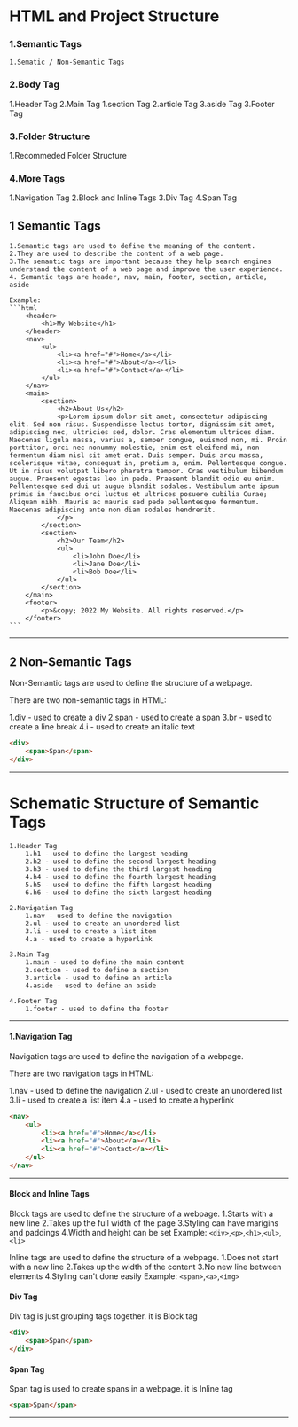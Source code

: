 # HTML and Project Structure

### 1.Semantic Tags
    1.Sematic / Non-Semantic Tags

### 2.Body Tag
   1.Header Tag
   2.Main Tag
        1.section Tag
        2.article Tag
        3.aside Tag
   3.Footer Tag

### 3.Folder Structure
   1.Recommeded Folder Structure

### 4.More Tags
   1.Navigation Tag
   2.Block and Inline Tags
   3.Div Tag
   4.Span Tag


## 1 Semantic Tags
    1.Semantic tags are used to define the meaning of the content. 
    2.They are used to describe the content of a web page. 
    3.The semantic tags are important because they help search engines understand the content of a web page and improve the user experience.
    4. Semantic tags are header, nav, main, footer, section, article, aside

    Example:
    ```html
        <header>
            <h1>My Website</h1>
        </header>
        <nav>
            <ul>
                <li><a href="#">Home</a></li>
                <li><a href="#">About</a></li>
                <li><a href="#">Contact</a></li>
            </ul>
        </nav>
        <main>
            <section>
                <h2>About Us</h2>
                <p>Lorem ipsum dolor sit amet, consectetur adipiscing elit. Sed non risus. Suspendisse lectus tortor, dignissim sit amet, adipiscing nec, ultricies sed, dolor. Cras elementum ultrices diam. Maecenas ligula massa, varius a, semper congue, euismod non, mi. Proin porttitor, orci nec nonummy molestie, enim est eleifend mi, non fermentum diam nisl sit amet erat. Duis semper. Duis arcu massa, scelerisque vitae, consequat in, pretium a, enim. Pellentesque congue. Ut in risus volutpat libero pharetra tempor. Cras vestibulum bibendum augue. Praesent egestas leo in pede. Praesent blandit odio eu enim. Pellentesque sed dui ut augue blandit sodales. Vestibulum ante ipsum primis in faucibus orci luctus et ultrices posuere cubilia Curae; Aliquam nibh. Mauris ac mauris sed pede pellentesque fermentum. Maecenas adipiscing ante non diam sodales hendrerit.
                </p>
            </section>
            <section>
                <h2>Our Team</h2>
                <ul>
                    <li>John Doe</li>
                    <li>Jane Doe</li>
                    <li>Bob Doe</li>
                </ul>
            </section>
        </main>
        <footer>
            <p>&copy; 2022 My Website. All rights reserved.</p>
        </footer>
    ```

---
## 2 Non-Semantic Tags
Non-Semantic tags are used to define the structure of a webpage.

There are two non-semantic tags in HTML:

1.div - used to create a div
2.span - used to create a span
3.br - used to create a line break
4.i - used to create an italic text

```html
<div>
    <span>Span</span>
</div>
```

---

# Schematic Structure of Semantic Tags
    1.Header Tag
        1.h1 - used to define the largest heading
        2.h2 - used to define the second largest heading
        3.h3 - used to define the third largest heading
        4.h4 - used to define the fourth largest heading
        5.h5 - used to define the fifth largest heading
        6.h6 - used to define the sixth largest heading

    2.Navigation Tag
        1.nav - used to define the navigation
        2.ul - used to create an unordered list
        3.li - used to create a list item
        4.a - used to create a hyperlink

    3.Main Tag
        1.main - used to define the main content
        2.section - used to define a section
        3.article - used to define an article
        4.aside - used to define an aside

    4.Footer Tag
        1.footer - used to define the footer  

---

#### 1.Navigation Tag
Navigation tags are used to define the navigation of a webpage.

There are two navigation tags in HTML:

1.nav - used to define the navigation
2.ul - used to create an unordered list
3.li - used to create a list item
4.a - used to create a hyperlink

```html
<nav>
    <ul>
        <li><a href="#">Home</a></li>
        <li><a href="#">About</a></li>
        <li><a href="#">Contact</a></li>
    </ul>
</nav>
```

---

#### Block and Inline Tags
Block tags are used to define the structure of a webpage.
    1.Starts with a new line
    2.Takes up the full width of the page
    3.Styling can have marigins and paddings
    4.Width and height can be set
    Example: `<div>`,`<p>`,`<h1>`,`<ul>`,`<li>`

Inline tags are used to define the structure of a webpage.
    1.Does not start with a new line
    2.Takes up the width of the content
    3.No new line between elements
    4.Styling can't done easily
    Example: `<span>`,`<a>`,`<img>`

#### Div Tag
Div tag is just grouping tags together.
it is Block tag
```html
<div>
    <span>Span</span>
</div>
```

#### Span Tag
Span tag is used to create spans in a webpage.
it is Inline tag

```html
<span>Span</span>
```

---




